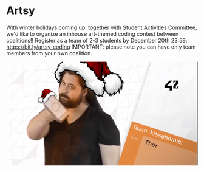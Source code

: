 # Artsy
With winter holidays coming up, together with Student Activities Committee, we'd like to organize an inhouse art-themed coding contest between coalitions!!  Register as a team of 2-3 students by December 20th 23:59: https://bit.ly/artsy-coding  IMPORTANT: please note you can have only team members from your own coalition.

[![Our Mascot](KissahomiePFP.png)](https://github.com/pde-bakk/Artsy)
